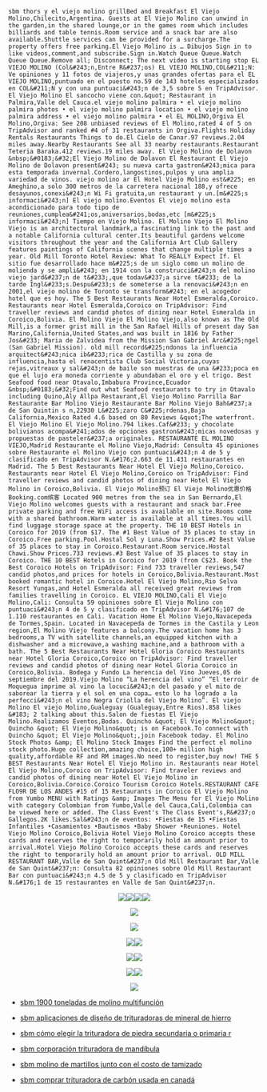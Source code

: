 
```
sbm thors y el viejo molino grillBed and Breakfast El Viejo Molino,Chilecito,Argentina. Guests at El Viejo Molino can unwind in the garden,in the shared lounge,or in the games room which includes billiards and table tennis.Room service and a snack bar are also available.Shuttle services can be provided for a surcharge.The property offers free parking.El Viejo Molino is … Dibujos Sign in to like videos,comment,and subscribe.Sign in.Watch Queue Queue.Watch Queue Queue.Remove all; Disconnect; The next video is starting stop EL VIEJO MOLINO (Col&#243;n,Entre R&#237;os) EL VIEJO MOLINO,COL&#211;N: Ve opiniones y 11 fotos de viajeros,y unas grandes ofertas para el EL VIEJO MOLINO,puntuado en el puesto no.59 de 143 hoteles especializados en COL&#211;N y con una puntuaci&#243;n de 3,5 sobre 5 en TripAdvisor. El Viejo Molino El sancocho viene con.&quot; Restaurant in Palmira,Valle del Cauca.el viejo molino palmira • el viejo molino palmira photos • el viejo molino palmira location • el viejo molino palmira address • el viejo molino palmira • el EL MOLINO,Orgiva El Molino,Orgiva: See 208 unbiased reviews of El Molino,rated 4 of 5 on TripAdvisor and ranked #4 of 31 restaurants in Orgiva.Flights Holiday Rentals Restaurants Things to do.El Cielo de Canar.97 reviews.2.04 miles away.Nearby Restaurants See all 33 nearby restaurants.Restaurant Teteria Baraka.412 reviews.19 miles away. El Viejo Molino de Dolavon &nbsp;&#0183;&#32;El Viejo Molino de Dolavon El Restaurant El Viejo Molino de Dolavon present&#243; su nueva carta gastron&#243;mica para esta temporada invernal.Cordero,langostinos,pulpos y una amplia variedad de vinos. viejo molino ar El Hotel Viejo Molino est&#225; en Ameghino,a solo 300 metros de la carretera nacional 188,y ofrece desayunos,conexi&#243;n Wi Fi gratuita,un restaurant y un.[m&#225;s informaci&#243;n] El viejo molino.Eventos El viejo molino esta acondicionado para todo tipo de reuniones,cumplea&#241;os,aniversarios,bodas,etc [m&#225;s informaci&#243;n] Tiempo en Viejo Molino. El Molino Viejo El Molino Viejo is an architectural landmark,a fascinating link to the past and a notable California cultural center.Its beautiful gardens welcome visitors throughout the year and the California Art Club Gallery features paintings of California scenes that change multiple times a year. Old Mill Toronto Hotel Review: What To REALLY Expect If. El sitio fue desarrollado hace m&#225;s de un siglo como un molino de molienda y se ampli&#243; en 1914 con la construcci&#243;n del molino viejo jard&#237;n de t&#233;,que todav&#237;a sirve t&#233; de la tarde Ingl&#233;s.Despu&#233;s de someterse a la renovaci&#243;n en 2001,el viejo molino de Toronto se transform&#243; en el acogedor hotel que es hoy. The 5 Best Restaurants Near Hotel Esmeralda,Coroico. Restaurants near Hotel Esmeralda,Coroico on TripAdvisor: Find traveller reviews and candid photos of dining near Hotel Esmeralda in Coroico,Bolivia. El Molino Viejo El Molino Viejo,also known as The Old Mill,is a former grist mill in the San Rafael Hills of present day San Marino,California,United States,and was built in 1816 by Father Jos&#233; Maria de Zalvidea from the Mission San Gabriel Arc&#225;ngel (San Gabriel Mission). old mill record&#225;ndonos la influencia arquitect&#243;nica ib&#233;rica de Castilla y su zona de influencia,hasta el renacentista Club Social Victoria,cuyas rejas,vitreaux y sal&#243;n de baile son muestras de una &#233;poca en que el lujo era moneda corriente y abundaban el oro y el trigo. Best Seafood food near Otavalo,Imbabura Province,Ecuador &nbsp;&#0183;&#32;Find out what Seafood restaurants to try in Otavalo including Quino,Aly Allpa Restaurant,El Viejo Molino Parrilla Bar Restaurante Bar Molino Viejo Restaurante Bar Molino Viejo Bah&#237;a de San Quintin s n,22930 L&#225;zaro C&#225;rdenas,Baja California,Mexico Rated 4.6 based on 80 Reviews &quot;The waterfront. El Viejo Molino El Viejo Molino.794 likes.Caf&#233; y chocolate bolivianos acompa&#241;ados de opciones gastron&#243;micas novedosas y propuestas de pasteler&#237;a originales. RESTAURANTE EL MOLINO VIEJO,Madrid Restaurante el Molino Viejo,Madrid: Consulta 45 opiniones sobre Restaurante el Molino Viejo con puntuaci&#243;n 4 de 5 y clasificado en TripAdvisor N.&#176;2.663 de 11.431 restaurantes en Madrid. The 5 Best Restaurants Near Hotel El Viejo Molino,Coroico. Restaurants near Hotel El Viejo Molino,Coroico on TripAdvisor: Find traveller reviews and candid photos of dining near Hotel El Viejo Molino in Coroico,Bolivia. El Viejo Molino预订 El Viejo Molino优惠价格 Booking.com缤客 Located 900 metres from the sea in San Bernardo,El Viejo Molino welcomes guests with a restaurant and snack bar.Free private parking and free WiFi access is available on site.Rooms come with a shared bathroom.Warm water is available at all times.You will find luggage storage space at the property. THE 10 BEST Hotels in Coroico for 2019 (from $17. The #1 Best Value of 35 places to stay in Coroico.Free parking.Pool.Hostal Sol y Luna.Show Prices.#2 Best Value of 35 places to stay in Coroico.Restaurant.Room service.Hostal Chawi.Show Prices.733 reviews.#3 Best Value of 35 places to stay in Coroico. THE 10 BEST Hotels in Coroico for 2019 (from C$23. Book the Best Coroico Hotels on TripAdvisor: Find 733 traveller reviews,547 candid photos,and prices for hotels in Coroico,Bolivia.Restaurant.Most booked romantic hotel in Coroico.Hotel El Viejo Molino,Rio Selva Resort Yungas,and Hotel Esmeralda all received great reviews from families travelling in Coroico. EL VIEJO MOLINO,Cali El Viejo Molino,Cali: Consulta 59 opiniones sobre El Viejo Molino con puntuaci&#243;n 4 de 5 y clasificado en TripAdvisor N.&#176;107 de 1.110 restaurantes en Cali. Vacation Home El Molino Viejo,Navacepeda de Tormes,Spain. Located in Navacepeda de Tormes in the Castila y Leon region,El Molino Viejo features a balcony.The vacation home has 3 bedrooms,a TV with satellite channels,an equipped kitchen with a dishwasher and a microwave,a washing machine,and a bathroom with a bath. The 5 Best Restaurants Near Hotel Gloria Coroico Restaurants near Hotel Gloria Coroico,Coroico on TripAdvisor: Find traveller reviews and candid photos of dining near Hotel Gloria Coroico in Coroico,Bolivia. Bodega y Fundo La herencia del Vino Jueves,05 de septiembre del 2019.Viejo Molino “La herencia del vino” “El terroir de Moquegua imprime al vino la locuci&#243;n del pasado y el mito de saborear la tierra y el sol en una copa… esto lo ha logrado a la perfecci&#243;n el vino Negra Criolla del Viejo Molino”. El viejo Molino El viejo Molino,Gualeguay (Gualeguay,Entre Rios).858 likes &#183; 2 talking about this.Salon de fiestas El Viejo Molino.Realizamos Eventos,Bodas. Quincho &quot; El Viejo Molino&quot; Quincho &quot; El Viejo Molino&quot; is on Facebook.To connect with Quincho &quot; El Viejo Molino&quot;,join Facebook today. El Molino Stock Photos &amp; El Molino Stock Images Find the perfect el molino stock photo.Huge collection,amazing choice,100+ million high quality,affordable RF and RM images.No need to register,buy now! THE 5 BEST Restaurants Near Hotel El Viejo Molino in. Restaurants near Hotel El Viejo Molino,Coroico on TripAdvisor: Find traveler reviews and candid photos of dining near Hotel El Viejo Molino in Coroico,Bolivia.Coroico.Coroico Tourism Coroico Hotels.RESTAURANT CAFE FLO9R DE LOS ANDES #15 of 15 Restaurants in Coroico El Viejo Molino from Yumbo MENU with Ratings &amp; Images The Menu for El Viejo Molino with category Colombian from Yumbo,Valle del Cauca,Cali,Colombia can be viewed here or added. The Class Event's The Class Event's,R&#237;o Gallegos.2K likes.Sal&#243;n de eventos: •Fiestas de 15 •Fiestas Infantiles •Casamientos •Bautismos •Baby Shower •Reuniones. Hotel Viejo Molino Coroico,Bolivia Hotel Viejo Molino Coroico accepts these cards and reserves the right to temporarily hold an amount prior to arrival.Hotel Viejo Molino Coroico accepts these cards and reserves the right to temporarily hold an amount prior to arrival. OLD MILL RESTAURANT BAR,Valle de San Quint&#237;n Old Mill Restaurant Bar,Valle de San Quint&#237;n: Consulta 82 opiniones sobre Old Mill Restaurant Bar con puntuaci&#243;n 4.5 de 5 y clasificado en TripAdvisor N.&#176;1 de 15 restaurantes en Valle de San Quint&#237;n. 
```

<div align="center">

<a href="https://es-mill.shibang-china.com/github&k=sbm+thors+y+el+viejo+molino+grill"><img src="https://static.shibang-china.com/es/mill/index.jpg"></a><a href="https://es-mill.shibang-china.com/materials.htmlgithub&k=sbm+thors+y+el+viejo+molino+grill"><img src="https://static.shibang-china.com/es/mill/materials.jpg"></a><a href="https://es-mill.shibang-china.com/about.htmlgithub&k=sbm+thors+y+el+viejo+molino+grill"><img src="https://static.shibang-china.com/es/mill/about.jpg"></a><a href="https://es-mill.shibang-china.com/contact.htmlgithub&k=sbm+thors+y+el+viejo+molino+grill"><img src="https://static.shibang-china.com/es/mill/contact.jpg"></a>

<a href="https://es-mill.shibang-china.com/github&k=sbm+thors+y+el+viejo+molino+grill"><img src="https://static.shibang-china.com/es/mill/banner.jpg"></a>

<a href="https://swt.shibang-china.com/github&k=sbm+thors+y+el+viejo+molino+grill"><img src="https://static.shibang-china.com/es/mill/chat.jpg"></a>

<a href="https://es-mill.shibang-china.com/products/vertical-roller-mill.htmlgithub&k=sbm+thors+y+el+viejo+molino+grill"><img src="https://static.shibang-china.com/es/mill/vertical.jpg"></a><a href="https://es-mill.shibang-china.com/products/raymond-mill.htmlgithub&k=sbm+thors+y+el+viejo+molino+grill"><img src="https://static.shibang-china.com/es/mill/raymond.jpg"></a>

<a href="https://es-mill.shibang-china.com/products/ultrafine-grinding-mill.htmlgithub&k=sbm+thors+y+el+viejo+molino+grill"><img src="https://static.shibang-china.com/es/mill/ultrafine.jpg"></a><a href="https://es-mill.shibang-china.com/products/trapezium-grinding-mill.htmlgithub&k=sbm+thors+y+el+viejo+molino+grill"><img src="https://static.shibang-china.com/es/mill/trapezium.jpg"></a>

<a href="https://es-mill.shibang-china.com/products/ball-mill.htmlgithub&k=sbm+thors+y+el+viejo+molino+grill"><img src="https://static.shibang-china.com/es/mill/ball.jpg"></a><a href="https://es-mill.shibang-china.com/products/hammer-mill.htmlgithub&k=sbm+thors+y+el+viejo+molino+grill"><img src="https://static.shibang-china.com/es/mill/hammer.jpg"></a>

<a href="https://swt.shibang-china.com/github&k=sbm+thors+y+el+viejo+molino+grill"><img src="https://static.shibang-china.com/es/mill/case.jpg"></a>

</div>


* [sbm 1900 toneladas de molino multifunción](sbm%201900%20toneladas%20de%20molino%20multifunci%C3%B3n.md)

* [sbm aplicaciones de diseño de trituradoras de mineral de hierro](sbm%20aplicaciones%20de%20dise%C3%B1o%20de%20trituradoras%20de%20mineral%20de%20hierro.md)

* [sbm cómo elegir la trituradora de piedra secundaria o primaria r](sbm%20c%C3%B3mo%20elegir%20la%20trituradora%20de%20piedra%20secundaria%20o%20primaria%20r.md)

* [sbm corporación trituradora de mandíbula](sbm%20corporaci%C3%B3n%20trituradora%20de%20mand%C3%ADbula.md)

* [sbm molino de martillos junto con el costo de tamizado](sbm%20molino%20de%20martillos%20junto%20con%20el%20costo%20de%20tamizado.md)

* [sbm comprar trituradora de carbón usada en canadá](sbm%20comprar%20trituradora%20de%20carb%C3%B3n%20usada%20en%20canad%C3%A1.md)